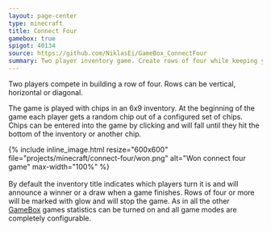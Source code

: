 ```yaml
---
layout: page-center
type: minecraft
title: Connect Four
gamebox: true
spigot: 40134
source: https://github.com/NiklasEi/GameBox_ConnectFour
summary: Two player inventory game. Create rows of four while keeping your opponent from doing the same.
---
```


Two players compete in building a row of four. Rows can be vertical, horizontal or diagonal.

The game is played with chips in an 6x9 inventory. At the beginning of the game each player gets a random chip out of a configured set of chips. Chips can be entered into the game by clicking and will fall until they hit the bottom of the inventory or another chip.

<div class="row">
    <div class="col-md-8 col-md-offset-2">
        {% include inline_image.html resize="600x600" file="projects/minecraft/connect-four/won.png" alt="Won connect four game" max-width="100%" %}
    </div>
</div>
<br>
By default the inventory title indicates which players turn it is and will announce a winner or a draw when a game finishes. Rows of four or more will be marked with glow and will stop the game. As in all the other <a href="../GameBox/">GameBox</a> games statistics can be turned on and all game modes are completely configurable.
